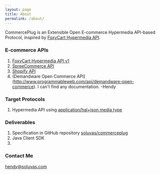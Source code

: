 ```yaml
---
layout: page
title: About
permalink: /about/
---
```


CommercePlug is an Extensible Open E-commerce Hypermedia API-based Protocol, inspired by [FoxyCart Hypermedia API](http://www.foxycart.com/features/feature/integration/api).

### E-commerce APIs

1. [FoxyCart Hypermedia API v1](http://www.foxycart.com/features/feature/integration/api)
2. [SpreeCommerce API](http://guides.spreecommerce.com/api/)
3. [Shopify API](http://docs.shopify.com/api)
4. (Demandware Open Commerce API](http://www.programmableweb.com/api/demandware-open-commerce). I can't find any documentation. -Hendy

### Target Protocols

1. Hypermedia API using [application/hal+json media type](http://stateless.co/hal_specification.html)

### Deliverables

1. Specification in GitHub repository [soluvas/commerceplug](https://github.com/soluvas/commerceplug)
2. Java Client SDK
3.

### Contact Me

[hendy@soluvas.com](mailto:hendy@soluvas.com)
